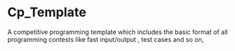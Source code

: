 # Cp_Template
A competitive programming template which includes the basic format of all programming contests like fast input/output , test cases and so on,
